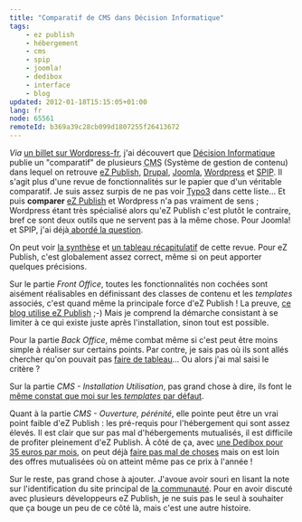 ```yaml
---
title: "Comparatif de CMS dans Décision Informatique"
tags:
    - ez publish
    - hébergement
    - cms
    - spip
    - joomla!
    - dedibox
    - interface
    - blog
updated: 2012-01-18T15:15:05+01:00
lang: fr
node: 65561
remoteId: b369a39c28cb099d1807255f26413672
---
```


*Via* [un billet sur Wordpress-fr](http://www.wordpress-fr.net/2007/05/21/comparatif-de-cms-dans-decision-informatique/), j'ai découvert que [Décision Informatique](http://www.01net.com/decisionmicro/) publie un &quot;comparatif&quot; de plusieurs <abbr title="Content Management System">CMS</abbr>  (Système de gestion de contenu) dans lequel on retrouve [eZ Publish](http://ez.no/fr), [Drupal](http://drupal.org/), [Joomla](http://www.joomla.fr/), [Wordpress](http://www.wordpress-fr.org) et [SPIP](http://www.spip.net/fr). Il s'agit plus d'une revue de fonctionnalités sur le papier que d'un véritable comparatif. Je suis assez surpis de ne pas voir [Typo3](http://typo3.org/) dans cette liste... Et puis **comparer** [eZ Publish](/tag/ez+publish) et Wordpress n'a pas vraiment de sens ; Wordpress étant très spécialisé alors qu'eZ Publish c'est plutôt le contraire, bref ce sont deux outils que ne servent pas à la même chose. Pour Joomla! et SPIP, j'ai déjà[ abordé la question](/post/ez-publish-un-vrai-cms).


On peut voir [la synthèse](http://alpha.benchmarkr.com/benchmarkrs/11;chart) et [un tableau récapitulatif](http://alpha.benchmarkr.com/benchmarkrs/11) de cette revue. Pour eZ Publish, c'est globalement assez correct, même si on peut apporter quelques précisions.


Sur le partie *Front Office*, toutes les fonctionnalités non cochées sont aisément réalisables en définissant des classes de contenu et les *templates* associés, c'est quand même la principale force d'eZ Publish ! La preuve, [ce blog utilise eZ Publish](/post/ouverture) ;-) Mais je comprend la démarche consistant à se limiter à ce qui existe juste après l'installation, sinon tout est possible.


Pour la partie *Back Office*, même combat même si c'est peut être moins simple à réaliser sur certains points. Par contre, je sais pas où ils sont allés chercher qu'on pouvait pas [faire de tableau](http://ez.no/doc/extensions/online_editor/4_x/usage/the_toolbar/working_with_tables)... Ou alors j'ai mal saisi le critère ?


Sur la partie *CMS - Installation Utilisation*, pas grand chose à dire, ils font le [même constat que moi sur les *templates* par défaut](/post/ez-publish-3-9-2-et-3-8-8-et-quelques-reflexions-sur-ez-publish-juste-apres-l-installation).


Quant à la partie *CMS - Ouverture, pérénité*, elle pointe peut être un vrai point faible d'eZ Publish : les pré-requis pour l'hébergement qui sont assez élevés. Il est clair que sur pas mal d'hébergements mutualisés, il est difficile de profiter pleinement d'eZ Publish. À côté de ça, avec [une Dedibox pour 35 euros par mois](/post/une-dedibox-en-moins-de-temps-qu-il-en-faut-pour-le-dire), on peut déjà [faire pas mal de choses](/post/ez-publish-sur-dedibox) mais on est loin des offres mutualisées où on atteint même pas ce prix à l'année !


Sur le reste, pas grand chose à ajouter. J'avoue avoir souri en lisant la note sur l'identification du site principal de [la communauté](http://www.ezpublish-france.com). Pour en avoir discuté avec plusieurs développeurs eZ Publish, je ne suis pas le seul à souhaiter que ça bouge un peu de ce côté là, mais c'est une autre histoire.

